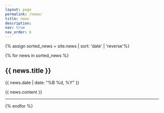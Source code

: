 ```yaml
---
layout: page
permalink: /news/
title: news
description:
nav: true
nav_order: 6
---
```


{% assign sorted_news = site.news | sort: 'date' | 'reverse'%}

{% for news in sorted_news %}
  <h2>{{ news.title }}</h2>
  <p>{{ news.date | date: "%B %d, %Y" }}</p>
  {{ news.content }}
  <hr> <!-- Add a horizontal rule to separate the posts -->
{% endfor %}
